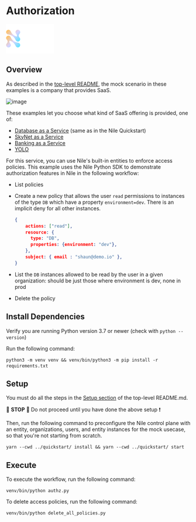 # Authorization

![image](../images/Nile-text-logo.png)

## Overview

As described in the [top-level README](../README.md), the mock scenario in these examples is a company that provides SaaS.

![image](../images/saas.png)

These examples let you choose what kind of SaaS offering is provided, one of:

- [Database as a Service](../usecases/DB/) (same as in the Nile Quickstart)
- [SkyNet as a Service](../usecases/SkyNet/)
- [Banking as a Service](../usecases/Banking/)
- [YOLO](../usecases/README.md#yolo)

For this service, you can use Nile's built-in entities to enforce access policies.
This example uses the Nile Python SDK to demonstrate authorization features in Nile in the following workflow:

- List policies
- Create a new policy that allows the user `read` permissions to instances of the type `DB` which have a property `environment=dev`. There is an implicit deny for all other instances.

  ```json
  {
      actions: ["read"],
      resource: {
        type: "DB",
        properties: {environment: "dev"},
      },
      subject: { email : "shaun@demo.io" },
  }
  ```

- List the `DB` instances allowed to be read by the user in a given organization: should be just those where environment is dev, none in prod
- Delete the policy


## Install Dependencies

Verify you are running Python version 3.7 or newer (check with `python --version`)

Run the following command:

```
python3 -m venv venv && venv/bin/python3 -m pip install -r requirements.txt
```

## Setup

You must do all the steps in the [Setup section](../README.md#setup) of the top-level README.md.

:stop_sign: **STOP** :stop_sign: Do not proceed until you have done the above setup :heavy_exclamation_mark:

Then, run the following command to preconfigure the Nile control plane with an entity, organizations, users, and entity instances for the mock usecase, so that you're not starting from scratch.

```
yarn --cwd ../quickstart/ install && yarn --cwd ../quickstart/ start
```

## Execute

To execute the workflow, run the following command:

```
venv/bin/python authz.py
```

To delete access policies, run the following command:

```
venv/bin/python delete_all_policies.py
```
